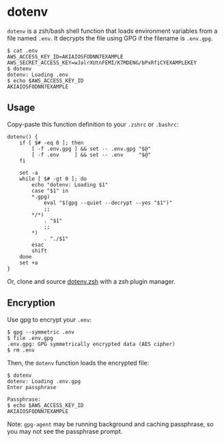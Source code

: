 # dotenv

`dotenv` is a zsh/bash shell function that loads environment variables from a
file named `.env`. It decrypts the file using GPG if the filename is `.env.gpg`.

```console
$ cat .env
AWS_ACCESS_KEY_ID=AKIAIOSFODNN7EXAMPLE
AWS_SECRET_ACCESS_KEY=wJalrXUtnFEMI/K7MDENG/bPxRfiCYEXAMPLEKEY
$ dotenv
dotenv: Loading .env
$ echo $AWS_ACCESS_KEY_ID
AKIAIOSFODNN7EXAMPLE
```

## Usage

Copy-paste this function definition to your `.zshrc` or `.bashrc`:

```shell
dotenv() {
    if [ $# -eq 0 ]; then
        [ -f .env.gpg ] && set -- .env.gpg "$@"
        [ -f .env     ] && set -- .env     "$@"
    fi

    set -a
    while [ $# -gt 0 ]; do
        echo "dotenv: Loading $1"
        case "$1" in
        *.gpg)
            eval "$(gpg --quiet --decrypt --yes "$1")"
            ;;
        */*)
            . "$1"
            ;;
        *)
            . "./$1"
        esac
        shift
    done
    set +a
}
```

Or, clone and source [dotenv.zsh](./dotenv.zsh) with a zsh plugin manager.

## Encryption

Use gpg to encrypt your `.env`:

```console
$ gpg --symmetric .env
$ file .env.gpg
.env.gpg: GPG symmetrically encrypted data (AES cipher)
$ rm .env
```

Then, the `dotenv` function loads the encrypted file:

```console
$ dotenv
dotenv: Loading .env.gpg
Enter passphrase

Passphrase:
$ echo $AWS_ACCESS_KEY_ID
AKIAIOSFODNN7EXAMPLE
```

Note: `gpg-agent` may be running background and caching passphrase, so you may
not see the passphrase prompt.
